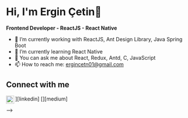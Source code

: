 ### <h1>Hi, I'm Ergin Çetin👋 </h1>

**Frontend Developer - ReactJS - React Native**

- 🔭 I’m currently working with ReactJS, Ant Design Library, Java Spring Boot
- 🌱 I’m currently learning React Native
- 💬 You can ask me about React, Redux, Antd, C, JavaScript
- 📫 How to reach me: ergincetn01@gmail.com
<h2> Connect with me </h2>
<!- [<img width="22" src="https://unpkg.com/simple-icons@v4/icons/linkedin.svg" align="left" />][linkedin] 
[<img width="22" src="https://unpkg.com/simple-icons@v4/icons/medium.svg" align="left" />][medium] 

[linkedin]:https://www.linkedin.com/in/ergincetin/
-->
